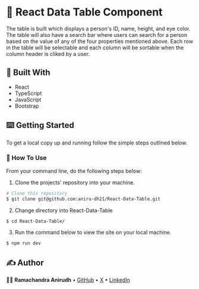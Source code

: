 # 🎯 React Data Table Component

The table is built which displays a person's ID, name, height, and eye color. The table will also have a search bar where users can search for a person based on the value of any of the four properties mentioned above. Each row in the table will be selectable and each column will be sortable when the column header is cliked by a user.

## 🔨 Built With

- React
- TypeScript
- JavaScript
- Bootstrap

## ⌨️ Getting Started

To get a local copy up and running follow the simple steps outlined below.

### 🔧 How To Use

From your command line, do the following steps below:

1. Clone the projects' repository into your machine.

```bash
# Clone this repository
$ git clone git@github.com:aniru-dh21/React-Data-Table.git

```

2. Change directory into React-Data-Table
```bash
$ cd React-Data-Table/

```

3. Run the command below to view the site on your local machine.

```bash
$ npm run dev

```

## ✍️ Author

👩‍💻 **Ramachandra Anirudh** • [GitHub](https://github.com/aniru-dh21) • [X](https://twitter.com/Dh21Aniru) • [LinkedIn](https://www.linkedin.com/in/ramachandra-anirudh-vemulapalli-554b551ba/)
